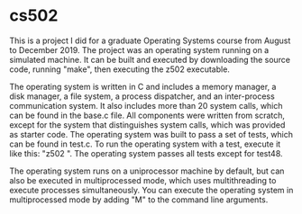 # cs502

This is a project I did for a graduate Operating Systems course from August to December 2019. The project was an operating system running on a simulated machine. It can be built and executed by downloading the source code, running "make", then executing the z502 executable.

The operating system is written in C and includes a memory manager, a disk manager, a file system, a process dispatcher, and an inter-process communication system. It also includes more than 20 system calls, which can be found in the base.c file. All components were written from scratch, except for the system that distinguishes system calls, which was provided as starter code. The operating system was built to pass a set of tests, which can be found in test.c. To run the operating system with a test, execute it like this: "z502 <testId>". The operating system passes all tests except for test48.
  
The operating system runs on a uniprocessor machine by default, but can also be executed in multiprocessed mode, which uses multithreading to execute processes simultaneously. You can execute the operating system in multiprocessed mode by adding "M" to the command line arguments.
